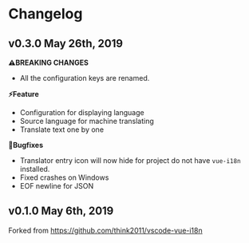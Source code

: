 # Changelog

## v0.3.0 May 26th, 2019

**⚠BREAKING CHANGES**

- All the configuration keys are renamed.

**⚡Feature**

- Configuration for displaying language
- Source language for machine translating
- Translate text one by one

**🐞Bugfixes**

- Translator entry icon will now hide for project do not have `vue-i18n` installed.
- Fixed crashes on Windows
- EOF newline for JSON

## v0.1.0 May 6th, 2019

Forked from https://github.com/think2011/vscode-vue-i18n